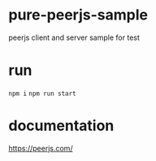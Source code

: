 # pure-peerjs-sample
peerjs client and server sample for test
# run
`npm i`
`npm run start`
# documentation
https://peerjs.com/
